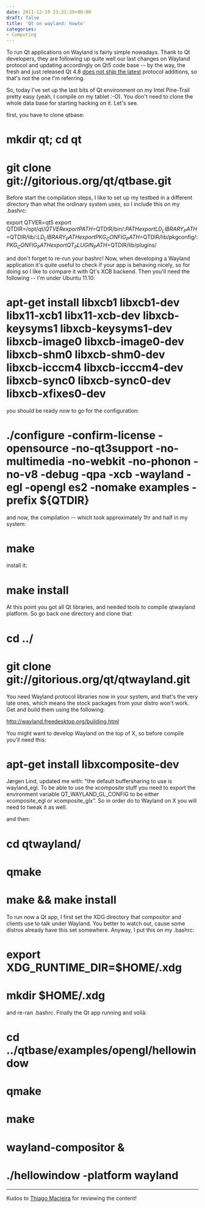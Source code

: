 ```yaml
---
date: 2011-12-19 23:31:29+00:00
draft: false
title: 'Qt on wayland: howto'
categories:
- Computing
---
```


To run Qt applications on Wayland is fairly simple nowadays. Thank to Qt developers, they are following up quite well our last changes on Wayland protocol and updating accordingly on Qt5 code base -- by the way, the fresh and just released Qt 4.8 [does not ship the latest](https://qt.gitorious.org/qt/qt/blobs/4.8/src/plugins/platforms/wayland/wayland_sha1.txt) protocol additions, so that's not the one I'm referring.

So, today I've set up the last bits of Qt environment on my Intel Pine-Trail pretty easy (yeah, I compile on my tablet :-O). You don't need to clone the whole data base for starting hacking on it. Let's see.

first, you have to clone qtbase:

# mkdir qt; cd qt
# git clone git://gitorious.org/qt/qtbase.git


Before start the compilation steps, I like to set up my testbed in a different directory than what the ordinary system uses, so I include this on my .bashrc:

export QTVER=qt5
export QTDIR=/opt/qt/$QTVER
export PATH=$QTDIR/bin/:$PATH
export LD_LIBRARY_PATH=$QTDIR/lib/:$LD_LIBRARY_PATH
export PKG_CONFIG_PATH=$QTDIR/lib/pkgconfig/:$PKG_CONFIG_PATH
export QT_PLUGIN_PATH=$QTDIR/lib/plugins/


and don't forget to re-run your bashrc! Now, when developing a Wayland application it's quite useful to check if your app is behaving nicely, so for doing so I like to compare it with Qt's XCB backend. Then you'll need the following -- I'm under Ubuntu 11.10:

# apt-get install libxcb1 libxcb1-dev libx11-xcb1 libx11-xcb-dev libxcb-keysyms1 libxcb-keysyms1-dev libxcb-image0 libxcb-image0-dev libxcb-shm0 libxcb-shm0-dev libxcb-icccm4 libxcb-icccm4-dev libxcb-sync0 libxcb-sync0-dev libxcb-xfixes0-dev


you should be ready now to go for the configuration:

# ./configure -confirm-license -opensource -no-qt3support -no-multimedia -no-webkit -no-phonon -no-v8 -debug -qpa -xcb -wayland -egl -opengl es2 -nomake examples -prefix ${QTDIR}


and now, the compilation -- which took approximately 1hr and half in my system:

# make


install it:

# make install


At this point you got all Qt libraries, and needed tools to compile qtwayland platform. So go back one directory and clone that:

# cd ../
# git clone git://gitorious.org/qt/qtwayland.git


You need Wayland protocol libraries now in your system, and that's the very late ones, which means the stock packages from your distro won't work. Get and
build them using the following:

http://wayland.freedesktop.org/building.html


You might want to develop Wayland on the top of X, so before compile you'll need this:

# apt-get install libxcomposite-dev


Jørgen Lind, updated me with: "the default buffersharing to use is wayland_egl. To be able to use the xcomposite stuff you need to export the environment variable QT_WAYLAND_GL_CONFIG to be either xcomposite_egl or xcomposite_glx". So in order do to Wayland on X you will need to tweak it as well.

and then:

# cd qtwayland/
# qmake
# make && make install


To run now a Qt app, I first set the XDG directory that compositor and clients use to talk under Wayland. You better to watch out, cause some distros already have this set somewhere. Anyway, I put this on my .bashrc:

# export XDG_RUNTIME_DIR=$HOME/.xdg
# mkdir $HOME/.xdg


and re-ran .bashrc. Finally the Qt app running and voilà:

# cd ../qtbase/examples/opengl/hellowindow
# qmake
# make
# wayland-compositor &
# ./hellowindow -platform wayland

---

Kudos to [Thiago Macieira](http://www.macieira.org/blog/) for reviewing the content!
